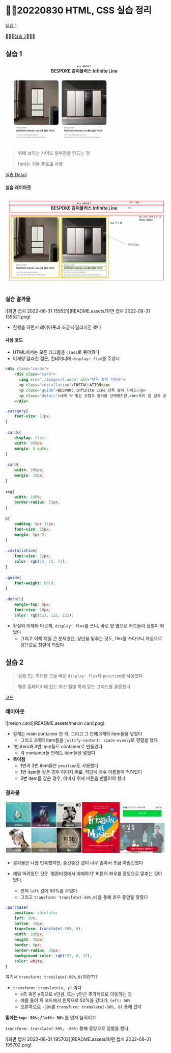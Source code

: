 # 🧑‍💻20220830 HTML, CSS 실습 정리 

[실습 1](#실습-1)

🚨🚨🚨[실습 2](#실습-2)🚨🚨🚨



## 실습 1

![README](README.assets/README-16618445423121.PNG)

> 위에 보이는 사이트 일부분을 만드는 것
>
> font는 기본 폰트로 사용

[실습 Detail](./실습1/README.md)

#### 실습 레이아웃

![실습1_레이아웃](README.assets/실습1_레이아웃.png)



### 실습 결과물

![화면 캡처 2022-08-31 155521](README.assets/화면 캡처 2022-08-31 155521.png)

- 진행을 하면서 레이아웃과 조금씩 달라지긴 했다

#### 사용 코드

- HTML에서는 모든 태그들을 `class`로 묶어줬다
- 어제랑 달라진 점은, 컨테이너에 `display: flex`를 주었다

```html
<div class="cards">
    <div class="card">
      <img src="./images/1.webp" alt="단독 설치 가이드">
      <p class="installation">INSTALLATION</p>
      <p class="guide">BESPOKE Infinite Line 단독 설치 가이드</p>
      <p class="detail">내게 딱 맞는 조합과 컬러를 선택했지만,<br>우리 집 설지 공간과 맞을지 고민이라면 확인해보세요.</p>
    </div>
```

```css
.category{
    font-size: 12px;
}

.cards{
    display: flex;
    width: 900px;
    margin: 0 auto;
}

.card{
    width: 300px;
    margin: 10px;
}

img{
    width: 100%;
    border-radius: 15px;
}

p{
    padding: 0px 12px;
    font-size: 15px;
    margin: 5px 0;
}

.installation{
    font-size: 12px;
    color: rgb(73, 73, 73);
}

.guide{
    font-weight: bold;
}

.detail{
    margin-top: 8px;
    font-size: 10px;
    color: rgb(122, 122, 122);
```

- 확실히 어제와 다르게, `display: flex`를 쓰니, 바로 양 옆으로 카드들이 정렬이 되었다
  - 그리고 어제 제일 큰 문제였던, 상단을 맞추는 것도, flex를 쓰다보니 자동으로 상단으로 정렬이 되었다

## 실습 2

> 실습 2는 최대한 오늘 배운 `display: flex`와 `position`을 사용했다
>
> 멜론 홈페이지에 있는 최신 엘벌 쪽에 있는 그리드를 클론했다

[코드](./실습2)

### 레이아웃

![melon card](README.assets/melon card.png)

- 설계는 main container 한 개, 그리고 그 안에 3개의 item들을 넣었다
  - 그리고 3개의 item들을 `justify-content: space-evenly`로 정렬을 했다
- 1번 item과 3번 item들도 container로 만들었다
  - 각 container들 안에도 item들을 넣었다
- **특이점**
  - 1번과 3번 item들은 `position`도 사용했다
  - 1번 item들 같은 경우 이미지 위로, 하단에 가수 이름들이 적혀있다
  - 3번 item들 같은 경우, 이미지 위에 버튼을 만들어야 했다



### 결과물

![melon_new_playist](README.assets/melon_new_playist.png)

- 결과물은 나름 만족했지만, 중간중간 갭이 너무 좁아서 조금 아쉽긴했다

- 제일 어려웠던 것은 '멜론티켓에서 예매하기' 버튼의 좌우를 중앙으로 맞추는 것이었다.
  - 먼저 `left` 값에 50%를 주었다
  - 그리고 `transform: translate(-50%,0)`을 통해 좌우 중앙을 맞췄다

```css
.purchase{
    position: absolute;
    left: 50%;
    bottom: 10px;
    transform: translate(-50%, 0);
    width: 200px;
    height: 30px;
    border: 0px;
    border-radius: 20px;
    background-color: rgb(197, 0, 37);
    color: white;
}
```

여기서 `transform: translate(-50%,0)`이란???

- `transform: translate(x, y)` 이다
  - x축 혹은 y축으로 x만큼, 또는 y만큰 추가적으로 이동하는 것
  - 예를 들어 위 코드에서 왼쪽으로 50%를 갔다가, `left: 50%`
  - 오른쪽으로 `-50%`를 `transform: translate(-50%, 0)` 통해 갔다

**밑에는 `top: 50%;` / `left: 50%`** 를 먼저 움직이고

`transform: translate(-50%, -50%)` 통해 중앙으로 정렬을 했다 

![화면 캡처 2022-08-31 195702](README.assets/화면 캡처 2022-08-31 195702.png)


